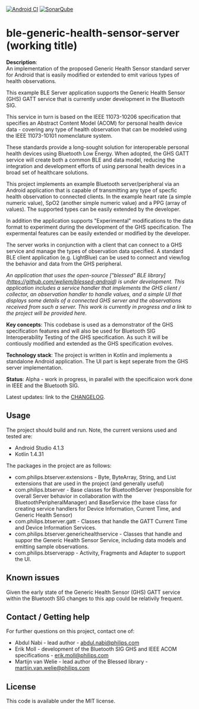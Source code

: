 [![Android CI](https://github.com/philips-internal/bluetooth-server-example/actions/workflows/android.yml/badge.svg)](https://github.com/philips-internal/bluetooth-server-example/actions/workflows/android.yml)
[![SonarQube](https://github.com/philips-internal/bluetooth-server-example/actions/workflows/sonar.yml/badge.svg)](https://github.com/philips-internal/bluetooth-server-example/actions/workflows/sonar.yml)

# ble-generic-health-sensor-server (working title)

**Description**:  
An implementation of the proposed Generic Health Sensor standard server for Android that is easily modified or extended to emit various types of health observations.

This example BLE Server application supports the Generic Health Sensor (GHS) GATT service that is currently under development in the Bluetooth SIG.

This service in turn is based on the IEEE 11073-10206 specification that specifies an Abstract Content Model (ACOM) for personal health device data - covering any type of health observation that can be modeled using the IEEE 11073-10101 nomenclature system.

These standards provide a long-sought solution for interoperable personal health devices using Bluetooth Low Energy. When adopted, the GHS GATT service will create both a common BLE and data model, reducing the integration and development efforts of using personal health devices in a broad set of healthcare solutions.

This project implements an example Bluetooth server/peripheral via an Android application that is capable of transmitting any type of specfic health observation to connected clients. In the example heart rate (a simple numeric value), SpO2 (another simple numeric value) and a PPG (array of values). The supported types can be easily extended by the developer.

In addition the application supports "Experimental" modifications to the data format to experiment during the development of the GHS specification.  The expermental features can be easily extended or modified by the developer.

The server works in conjunction with a client that can connect to a GHS service and manage the types of observation data specified. A standard BLE client application (e.g. LightBlue) can be used to connect and view/log the behavior and data from the GHS peripheral.

_An application that uses the open-source ["blessed" BLE library] (https://github.com/weliem/blessed-android) is under development. This application includes a service handler that implements the GHS client / collector, an observation handler to handle values, and a simple UI that displays some details of a connected GHS server and the observations received from such a server.  This work is currently in progress and a link to the project will be provided here._

**Key concepts**:
This codebase is used as a demonstrator of the GHS specification features and will also be used for Bluetooth SIG Interoperability Testing of the GHS specification. As such it will be contiously modified and extended as the GHS specification evolves.

**Technology stack**: 
The project is written in Kotlin and implements a standalone Android application. 
The UI part is kept seperate from the GHS server implementation.

**Status**:  Alpha - work in progress, in parallel with the specificaion work done in IEEE and the Bluetooth SIG.

Latest updates: link to the [CHANGELOG](CHANGELOG.md).

## Usage

The project should build and run. Note, the current versions used and tested are:
* Android Studio 4.1.3
* Kotlin 1.4.31

The packages in the project are as follows:
* com.philips.btserver.extensions - Byte, ByteArray, String, and List extensions that are used in the project (and generally useful)
* com.philips.btserver - Base classes for BluetoothServer (responsible for overall Server behavior in collaboration with the BluetoothPeripheralManager) and BaseService (the base class for creating service handlers for Device Information, Current Time, and Generic Health Sensor)
* com.philips.btserver.gatt - Classes that handle the GATT Current Time and Device Information Services.
* com.philips.btserver.generichealthservice - Classes that handle and suppor the Generic Health Sensor Service, including data models and emitting sample observations.
* com.philips.btserverapp - Activity, Fragments and Adapter to support the UI.

## Known issues
Given the early state of the Generic Health Sensor (GHS) GATT service within the Bluetooth SIG changes to this app could be relativily frequent.

## Contact / Getting help

For further questions on this project, contact one of:
* Abdul Nabi - lead author - abdul.nabi@philips.com
* Erik Moll - development of the Bluetooth SIG GHS and IEEE ACOM specifications - erik.moll@philips.com
* Martijn van Welie - lead author of the Blessed library - martijn.van.welie@philips.com

## License
This code is available under the MIT license.
